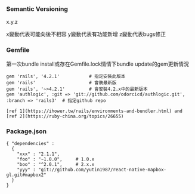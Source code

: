 ### Semantic Versioning

x.y.z

x變動代表可能向後不相容
y變動代表有功能新增
z變動代表bugs修正

### Gemfile

第一次bundle install或存在Gemfile.lock情情下bundle update的gem更新情況

```
gem 'rails', '4.2.1'           # 指定安裝此版本
gem 'rails'                    # 會裝最新版
gem 'rails', '~>4.2.1'         # 會安裝4.2.x中的最新版本
gem 'authlogic', :git => 'git://github.com/odorcicd/authlogic.git', :branch => 'rails3'  # 指定github repo

[ref 1](https://ihower.tw/rails/environments-and-bundler.html) and [ref 2](https://ruby-china.org/topics/26655)
```

### Package.json

```
{ "dependencies" :
  {
    "xxx" : "2.1.1",
    "foo" : "~1.0.0",     # 1.0.x
    "boo" : "^2.0.1",     # 2.x.x
    "yyy" : "git://github.com/yutin1987/react-native-mapbox-gl.git#mapbox2"
  }
}
```
